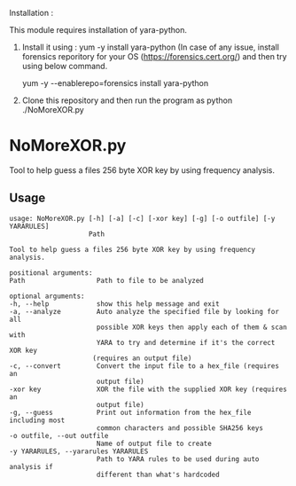 Installation : 

This module requires installation of yara-python.

1) Install it using : yum -y install yara-python (In case of any issue, install forensics reporitory for your OS (https://forensics.cert.org/) and then try using below command.

	yum -y --enablerepo=forensics install yara-python
2) Clone this repository and then run the program as python ./NoMoreXOR.py

NoMoreXOR.py
=============

Tool to help guess a files 256 byte XOR key by using frequency analysis.

Usage
-----
	usage: NoMoreXOR.py [-h] [-a] [-c] [-xor key] [-g] [-o outfile] [-y YARARULES]
						Path

	Tool to help guess a files 256 byte XOR key by using frequency analysis.

	positional arguments:
	Path                  Path to file to be analyzed

	optional arguments:
	-h, --help            show this help message and exit
	-a, --analyze         Auto analyze the specified file by looking for all
						  possible XOR keys then apply each of them & scan with
					      YARA to try and determine if it's the correct XOR key
						 (requires an output file)
	-c, --convert         Convert the input file to a hex_file (requires an
						  output file)
	-xor key              XOR the file with the supplied XOR key (requires an
						  output file)
	-g, --guess           Print out information from the hex_file including most
						  common characters and possible SHA256 keys
	-o outfile, --out outfile
						  Name of output file to create
	-y YARARULES, --yararules YARARULES
						  Path to YARA rules to be used during auto analysis if
						  different than what's hardcoded


